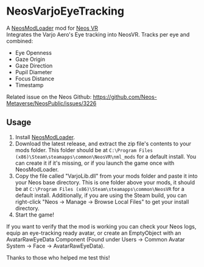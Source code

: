 # NeosVarjoEyeTracking 

A [NeosModLoader](https://github.com/zkxs/NeosModLoader) mod for [Neos VR](https://neos.com/)  
Integrates the Varjo Aero's Eye tracking into NeosVR. Tracks per eye and combined:
- Eye Openness
- Gaze Origin
- Gaze Direction
- Pupil Diameter
- Focus Distance
- Timestamp

Related issue on the Neos Github:
https://github.com/Neos-Metaverse/NeosPublic/issues/3226

## Usage
1. Install [NeosModLoader](https://github.com/zkxs/NeosModLoader).
2. Download the latest release, and extract the zip file's contents to your mods folder. This folder should be at `C:\Program Files (x86)\Steam\steamapps\common\NeosVR\nml_mods` for a default install. You can create it if it's missing, or if you launch the game once with NeosModLoader.
3. Copy the file called "VarjoLib.dll" from your mods folder and paste it into your Neos base directory. This is one folder above your mods, it should be at `C:\Program Files (x86)\Steam\steamapps\common\NeosVR` for a default install. Additionally, if you are using the Steam build, you can right-click "Neos -> Manage -> Browse Local Files" to get your install directory.
4. Start the game!

If you want to verify that the mod is working you can check your Neos logs, equip an eye-tracking ready avatar, or create an EmptyObject with an AvatarRawEyeData Component (Found under Users -> Common Avatar System -> Face -> AvatarRawEyeData).

Thanks to those who helped me test this!
